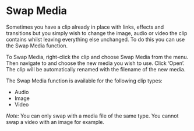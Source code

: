 # Swap Media

Sometimes you have a clip already in place with links, effects and transitions but you simply wish to change the image, audio or video the clip contains whilst leaving everything else unchanged. To do this you can use the Swap Media function.

To Swap Media, right-click the clip and choose Swap Media from the menu. Then navigate to and choose the new media you wish to use. Click ‘Open’. The clip will be automatically renamed with the filename of the new media.

The Swap Media function is available for the following clip types:

- Audio
- Image  
- Video

*Note:* You can only swap with a media file of the same type. You cannot swap a video with an image for example.